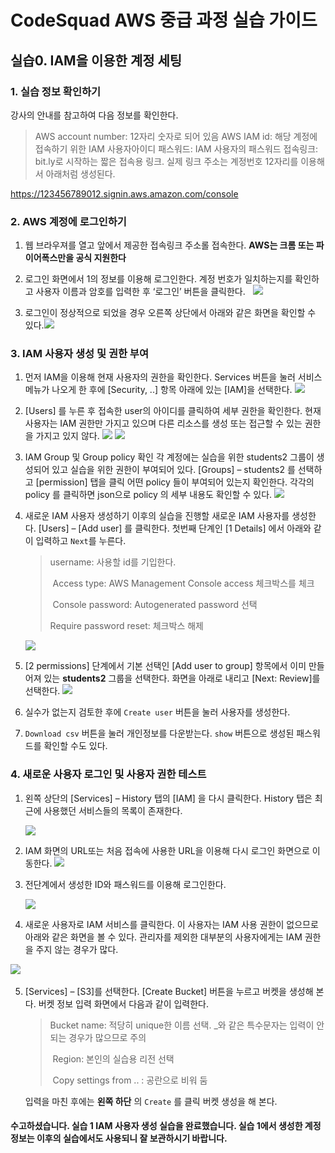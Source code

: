# CodeSquad AWS 중급 과정 실습 가이드

## 실습0. IAM을 이용한 계정 세팅

### 1. 실습 정보 확인하기
   강사의 안내를 참고하여 다음 정보를 확인한다.
 > AWS account number: 12자리 숫자로 되어 있음
 > AWS IAM id: 해당 계정에 접속하기 위한 IAM 사용자아이디
 > 패스워드: IAM 사용자의 패스워드
 > 접속링크: bit.ly로 시작하는 짧은 접속용 링크. 실제 링크 주소는 계정번호 12자리를 이용해서 아래처럼 생성된다.

   https://123456789012.signin.aws.amazon.com/console


### 2. AWS 계정에 로그인하기
1.   웹 브라우져를 열고 앞에서 제공한 접속링크 주소롤 접속한다. **AWS는 크롬 또는 파이어폭스만을 공식 지원한다**

2.   로그인 화면에서 1의 정보를 이용해 로그인한다. 계정 번호가 일치하는지를 확인하고 사용자 이름과 암호를 입력한 후 ‘로그인’ 버튼을 클릭한다.  
     ![](images/login.png)

3.   로그인이 정상적으로 되었을 경우 오른쪽 상단에서 아래와 같은 화면을 확인할 수 있다.![](images/upperright.png)


### 3. IAM 사용자 생성 및 권한 부여
1. 먼저 IAM을 이용해 현재 사용자의 권한을 확인한다. Services 버튼을 눌러 서비스 메뉴가 나오게 한 후에 [Security, ..] 항목 아래에 있는 [IAM]을 선택한다. 
   ![](images/iam.png)

2. [Users] 를 누른 후 접속한 user의 아이디를 클릭하여 세부 권한을 확인한다. 현재 사용자는 IAM 권한만 가지고 있으며 다른 리소스를 생성 또는 접근할 수 있는 권한을 가지고 있지 않다. 
   ![](images/iam2.png)
   ![](images/iam-perm.png)

3. IAM Group 및 Group policy 확인
   각 계정에는 실습을 위한 students2 그룹이 생성되어 있고 실습을 위한 권한이 부여되어 있다. [Groups] – students2 를 선택하고 [permission] 탭을 클릭 어떤 policy 들이 부여되어 있는지 확인한다. 각각의 policy 를 클릭하면 json으로 policy 의 세부 내용도 확인할 수 있다.
   ![](images/group-perm.png)

4. 새로운 IAM 사용자 생성하기 이후의 실습을 진행할 새로운 IAM 사용자를 생성한다. [Users] – [Add user] 를 클릭한다. 첫번째 단계인 [1 Details] 에서 아래와 같이 입력하고 `Next`를 누른다.

   > username: 사용할 id를 기입한다.
   >
   >   Access type:  AWS Management Console access 체크박스를 체크
   >
   >  Console password: Autogenerated password 선택 
   >
   > Require password reset: 체크박스 해제

   ![](images/user.png)


5.  [2 permissions] 단계에서 기본 선택인 [Add user to group] 항목에서 이미 만들어져 있는 **students2** 그룹을 선택한다. 화면을 아래로 내리고 [Next: Review]를 선택한다.
    ![](images/user-gen2.png)
6.  실수가 없는지 검토한 후에 `Create user` 버튼을 눌러 사용자를 생성한다.
7.  `Download csv` 버튼을 눌러 개인정보를 다운받는다. `show` 버튼으로 생성된 패스워드를 확인할 수도 있다.



  

###  4. 새로운 사용자 로그인 및 사용자 권한 테스트

1. 왼쪽 상단의 [Services] – History 탭의 [IAM] 을 다시 클릭한다. History 탭은 최근에 사용했던 서비스들의 목록이 존재한다.  

   ![](images/aws-history.png)

2. IAM 화면의 URL또는 처음 접속에 사용한 URL을 이용해 다시 로그인 화면으로 이동한다.
   ![](images/iam-link.png)   

3. 전단계에서 생성한 ID와 패스워드를 이용해 로그인한다.  

   ![](images/login2.png)

4. 새로운 사용자로 IAM 서비스를 클릭한다. 이 사용자는 IAM 사용 권한이 없으므로 아래와 같은 화면을 볼 수 있다. 관리자를 제외한 대부분의 사용자에게는 IAM 권한을 주지 않는 경우가 많다.

![](images/no-iam.png)   

5. [Services] – [S3]를 선택한다. [Create Bucket] 버튼을 누르고 버켓을 생성해 본다. 버켓 정보 입력 화면에서 다음과 같이 입력한다. 

   > Bucket name: 적당히 unique한 이름 선택. _와 같은 특수문자는 입력이 안 되는 경우가 많으므로 주의
   >
   >   Region: 본인의 실습용 리전 선택
   >
   >  Copy settings from .. : 공란으로 비워 둠 

   입력을 마친 후에는 **왼쪽 하단** 의 `Create` 를 클릭 버켓 생성을 해 본다. 



#### 수고하셨습니다. 실습 1 IAM 사용자 생성 실습을 완료했습니다. 실습 1에서 생성한 계정 정보는 이후의 실습에서도 사용되니 잘 보관하시기 바랍니다.

